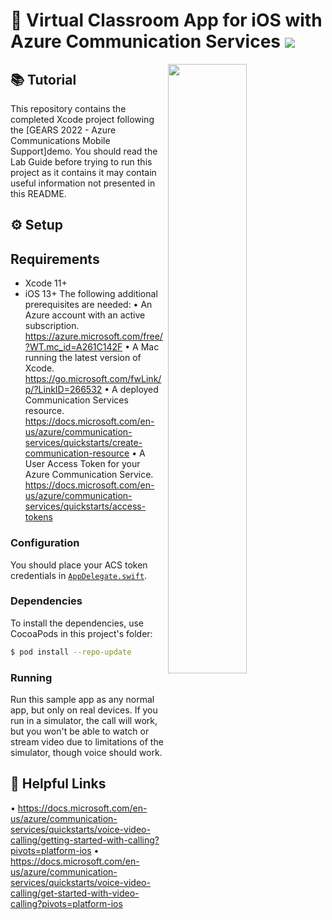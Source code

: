 # 💬 Virtual Classroom App for iOS with Azure Communication Services [![](https://img.shields.io/twitter/url?url=https%3A%2F%2Fgithub.com%2FGetStream%2Fedtech-classroom-app-ios)](https://twitter.com/intent/tweet?text=Want%20to%20build%20an%20edtech%20virtual%20classroom%20app%20for%20iOS%20with%20video%20and%20chat%3F%20Learn%20how%3A&url=https%3A%2F%2Fgithub.com%2FGetStream%2Fedtech-classroom-app-ios)

<img align="right" src="https://i.imgur.com/Ev4caua.png" width="50%" />

## 📚 Tutorial

This repository contains the completed Xcode project following the [GEARS 2022 - Azure Communications Mobile Support]demo. You should read the Lab Guide before trying to run this project as it contains it may contain useful information not presented in this README.

## ⚙️ Setup

## Requirements
- Xcode 11+
- iOS 13+
The following additional prerequisites are needed:
•	An Azure account with an active subscription. https://azure.microsoft.com/free/?WT.mc_id=A261C142F
•	A Mac running the latest version of Xcode. https://go.microsoft.com/fwLink/p/?LinkID=266532
•	A deployed Communication Services resource. https://docs.microsoft.com/en-us/azure/communication-services/quickstarts/create-communication-resource
•	A User Access Token for your Azure Communication Service. https://docs.microsoft.com/en-us/azure/communication-services/quickstarts/access-tokens


### Configuration

You should place your ACS token credentials in [`AppDelegate.swift`](VirtualClassroom/AppDelegate.swift#L18-L20).

### Dependencies

To install the dependencies, use CocoaPods in this project's folder:

```bash
$ pod install --repo-update
```

### Running

Run this sample app as any normal app, but only on real devices. If you run in a simulator, the call will work, but you won't be able to watch or stream video due to limitations of the simulator, though voice should work.

## 🔗 Helpful Links

•	https://docs.microsoft.com/en-us/azure/communication-services/quickstarts/voice-video-calling/getting-started-with-calling?pivots=platform-ios
•	https://docs.microsoft.com/en-us/azure/communication-services/quickstarts/voice-video-calling/get-started-with-video-calling?pivots=platform-ios

